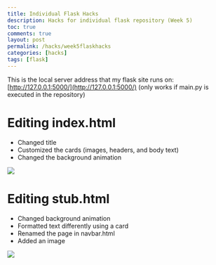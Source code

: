 ```yaml
---
title: Individual Flask Hacks
description: Hacks for individual flask repository (Week 5) 
toc: true
comments: true
layout: post
permalink: /hacks/week5flaskhacks
categories: [hacks]
tags: [flask]
---
```



This is the local server address that my flask site runs on: [http://127.0.0.1:5000/](http://127.0.0.1:5000/) (only works if main.py is executed in the repository)

# Editing index.html
- Changed title
- Customized the cards (images, headers, and body text)
- Changed the background animation

![]({{site.baseurl}}/images/flaskindexhtml.jpg)

# Editing stub.html
- Changed background animation
- Formatted text differently using a card
- Renamed the page in navbar.html
- Added an image

![]({{site.baseurl}}/images/stubhtmledits.jpg)